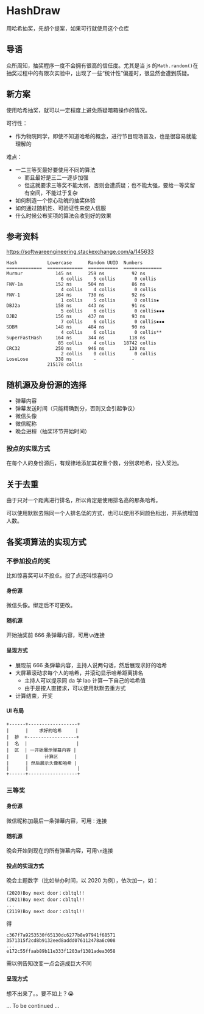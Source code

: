 # HashDraw
用哈希抽奖，先胡个提案，如果可行就使用这个仓库

## 导语
众所周知，抽奖程序一度不会拥有很高的信任度。尤其是当 js 的`Math.random()`在抽奖过程中的有限次实验中，出现了一些“统计性”偏差时，很显然会遭到质疑。

## 新方案
使用哈希抽奖，就可以一定程度上避免质疑暗箱操作的情况。

可行性：
- 作为物院同学，即使不知道哈希的概念，进行节目现场普及，也是很容易就能理解的

难点：
- 一二三等奖最好要使用不同的算法
    - 而且最好是三二一逐步加强
    - 但这就要求三等奖不能太弱，否则会遭质疑；也不能太强，要给一等奖留有空间，不能过于复杂
- 如何制造一个惊心动魄的抽奖体验
- 如何通过随机性、可验证性来使人信服
- 什么时候公布奖项的算法会收到好的效果

## 参考资料
<https://softwareengineering.stackexchange.com/a/145633>
```
Hash           Lowercase      Random UUID  Numbers
=============  =============  ===========  ==============
Murmur            145 ns      259 ns          92 ns
                    6 collis    5 collis       0 collis
FNV-1a            152 ns      504 ns          86 ns
                    4 collis    4 collis       0 collis
FNV-1             184 ns      730 ns          92 ns
                    1 collis    5 collis       0 collis▪
DBJ2a             158 ns      443 ns          91 ns
                    5 collis    6 collis       0 collis▪▪▪
DJB2              156 ns      437 ns          93 ns
                    7 collis    6 collis       0 collis▪▪▪
SDBM              148 ns      484 ns          90 ns
                    4 collis    6 collis       0 collis**
SuperFastHash     164 ns      344 ns         118 ns
                   85 collis    4 collis   18742 collis
CRC32             250 ns      946 ns         130 ns
                    2 collis    0 collis       0 collis
LoseLose          338 ns        -             -
               215178 collis
```

## 随机源及身份源的选择
- 弹幕内容
- 弹幕发送时间（只能精确到分，否则又会引起争议）
- 微信头像
- 微信昵称
- 晚会进程（抽奖环节开始时间）

### 投点的实现方式
在每个人的身份源后，有规律地添加其权重个数，分别求哈希，投入奖池。

## 关于去重
由于只对一个距离进行排名，所以肯定是使用排名高的那条哈希。

可以使用默默去除同一个人排名低的方式，也可以使用不同颜色标出，并系统增加人数。

## 各奖项算法的实现方式

### 不参加投点的奖
比如惊喜奖可以不投点。投了点还叫惊喜吗:smirk:
#### 身份源
微信头像。绑定后不可更改。
#### 随机源
开始抽奖前 666 条弹幕内容，可用`\n`连接
#### 呈现方式
- 展现前 666 条弹幕内容，主持人说两句话，然后展现求好的哈希
- 大屏幕滚动求每个人的哈希，并滚动显示哈希距离排名
    - 主持人可以提示同 da 学 lao 计算一下自己的哈希值
    - 由于是按人直接求，可以使用默默去重方式
- 计算结束，开奖
#### UI 布局
```
+------+------------------+
|      |    求好的哈希     |
|  排  +------------------+
|  名  |                  |
|  区  | 一开始展示弹幕内容 |
|      |      计算区      |
|      | 然后展示头像和哈希 |
|      |                  |
+------+------------------+
```

### 三等奖
#### 身份源
微信昵称加最后一条弹幕内容，可用`：`连接
#### 随机源
晚会开始到现在的所有弹幕内容，可用`\n`连接
#### 投点的实现方式
晚会主题数字（比如举办时间，以 2020 为例），依次加一，如：
```
(2020)Boy next door：cbltql!!
(2021)Boy next door：cbltql!!
...
(2119)Boy next door：cbltql!!
```
得
```
c367f7a9253530f65130dc6277b8e97941f68571
3571315f2cd8b9132eed8addd076112478a6c008
...
e172c55ffaab89b11e333f1203af1381adea3058
```
需以例告知改变一点会造成巨大不同
#### 呈现方式
想不出来了。。要不如上？:sob:


... To be continued ...
